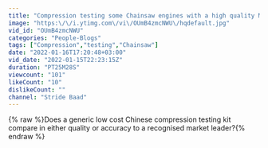 ```yaml
---
title: "Compression testing some Chainsaw engines with a high quality Mityvac kit and a generic Chinese kit"
image: "https:\/\/i.ytimg.com\/vi\/OUmB4zmcNWU\/hqdefault.jpg"
vid_id: "OUmB4zmcNWU"
categories: "People-Blogs"
tags: ["Compression","testing","Chainsaw"]
date: "2022-01-16T17:20:48+03:00"
vid_date: "2022-01-15T22:23:15Z"
duration: "PT25M28S"
viewcount: "101"
likeCount: "10"
dislikeCount: ""
channel: "Stride Baad"
---
```

{% raw %}Does a generic low cost Chinese compression testing kit compare in either quality or accuracy to a recognised market leader?{% endraw %}
